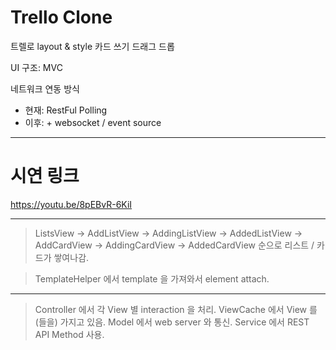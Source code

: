 # Trello Clone
트렐로 layout & style
카드 쓰기
드래그 드롭

UI 구조: MVC

네트워크 연동 방식
* 현재: RestFul Polling
* 이후: + websocket / event source

---

# 시연 링크

https://youtu.be/8pEBvR-6KiI

---

> ListsView
> -> AddListView -> AddingListView -> AddedListView
> -> AddCardView -> AddingCardView -> AddedCardView
> 순으로 리스트 / 카드가 쌓여나감.

> TemplateHelper 에서 template 을 가져와서 element attach.

---

> Controller 에서 각 View 별 interaction 을 처리.
> ViewCache 에서 View 를(들을) 가지고 있음.
> Model 에서 web server 와 통신.
> Service 에서 REST API Method 사용.

[add-list]: ./img/desc/add-list.jpg "add list alt"
